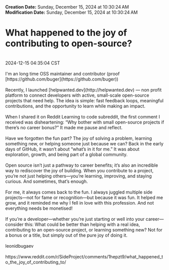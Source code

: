 <div><b>Creation Date:</b> Sunday, December 15, 2024 at 10:30:24 AM<br></div>
<div><b>Modification Date:</b> Sunday, December 15, 2024 at 10:30:24 AM<br></div>
<div><h1>What happened to the joy of contributing to open-source?</h1></div>
<div><br></div>
<div> 2024-12-15 04:35:04 CST</div>
<div><br></div>
<div>I'm an long time OSS maintainer and contributor (proof [https://github.com/buger](https://github.com/buger))</div>
<div><br></div>
<div>Recently, I launched [helpwanted.dev](http://helpwanted.dev) — non profit platform to connect developers with active, small-scale open-source projects that need help. The idea is simple: fast feedback loops, meaningful contributions, and the opportunity to learn while making an impact.</div>
<div><br></div>
<div>When I shared it on Reddit Learning to code subreddit, the first comment I received was disheartening: “Why bother with small open-source projects if there’s no career bonus?” It made me pause and reflect.</div>
<div><br></div>
<div>Have we forgotten the fun part? The joy of solving a problem, learning something new, or helping someone just because we can? Back in the early days of GitHub, it wasn’t about “what’s in it for me.” It was about exploration, growth, and being part of a global community.</div>
<div><br></div>
<div>Open source isn’t just a pathway to career benefits; it’s also an incredible way to rediscover the joy of building. When you contribute to a project, you’re not just helping others—you’re learning, improving, and staying curious. And sometimes, that’s enough.</div>
<div><br></div>
<div>For me, it always comes back to the fun. I always juggled multiple side projects—not for fame or recognition—but because it was fun. It helped me grow, and it reminded me why I fell in love with this profession. And not everything needs be monetised!</div>
<div><br></div>
<div>If you’re a developer—whether you’re just starting or well into your career—consider this: What could be better than helping with a real idea, contributing to an open-source project, or learning something new? Not for a bonus or a title, but simply out of the pure joy of doing it.</div>
<div><br></div>
<div>leonidbugaev</div>
<div><br></div>
<div>https://www.reddit.com/r/SideProject/comments/1hepzt9/what_happened_to_the_joy_of_contributing_to/</div>

